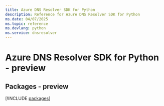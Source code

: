 ```yaml
---
title: Azure DNS Resolver SDK for Python
description: Reference for Azure DNS Resolver SDK for Python
ms.date: 04/07/2025
ms.topic: reference
ms.devlang: python
ms.service: dnsresolver
---
```

# Azure DNS Resolver SDK for Python - preview
## Packages - preview
[!INCLUDE [packages](dns-resolver-index.md)]